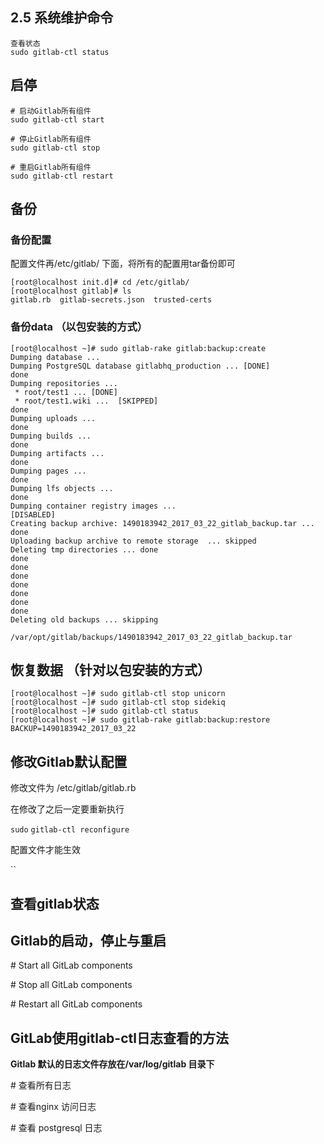 ## 2.5 系统维护命令

```
查看状态
sudo gitlab-ctl status

```

## 启停

```
# 启动Gitlab所有组件
sudo gitlab-ctl start

# 停止Gitlab所有组件
sudo gitlab-ctl stop

# 重启Gitlab所有组件
sudo gitlab-ctl restart

```

## 备份

### 备份配置

配置文件再/etc/gitlab/ 下面，将所有的配置用tar备份即可

```
[root@localhost init.d]# cd /etc/gitlab/
[root@localhost gitlab]# ls
gitlab.rb  gitlab-secrets.json  trusted-certs

```

### 备份data （以包安装的方式）

```
[root@localhost ~]# sudo gitlab-rake gitlab:backup:create
Dumping database ... 
Dumping PostgreSQL database gitlabhq_production ... [DONE]
done
Dumping repositories ...
 * root/test1 ... [DONE]
 * root/test1.wiki ...  [SKIPPED]
done
Dumping uploads ... 
done
Dumping builds ... 
done
Dumping artifacts ... 
done
Dumping pages ... 
done
Dumping lfs objects ... 
done
Dumping container registry images ... 
[DISABLED]
Creating backup archive: 1490183942_2017_03_22_gitlab_backup.tar ... done
Uploading backup archive to remote storage  ... skipped
Deleting tmp directories ... done
done
done
done
done
done
done
done
Deleting old backups ... skipping

/var/opt/gitlab/backups/1490183942_2017_03_22_gitlab_backup.tar

```

## 恢复数据 （针对以包安装的方式）

```
[root@localhost ~]# sudo gitlab-ctl stop unicorn
[root@localhost ~]# sudo gitlab-ctl stop sidekiq
[root@localhost ~]# sudo gitlab-ctl status
[root@localhost ~]# sudo gitlab-rake gitlab:backup:restore BACKUP=1490183942_2017_03_22
```



## 修改Gitlab默认配置

修改文件为  /etc/gitlab/gitlab.rb  

在修改了之后一定要重新执行

`sudo` `gitlab-ctl reconfigure  `

配置文件才能生效

``

## 查看gitlab状态

## Gitlab的启动，停止与重启

\# Start all GitLab components

\# Stop all GitLab components

\# Restart all GitLab components

## GitLab使用gitlab-ctl日志查看的方法

**Gitlab 默认的日志文件存放在/var/log/gitlab 目录下**

\# 查看所有日志

\# 查看nginx 访问日志

\# 查看 postgresql 日志
